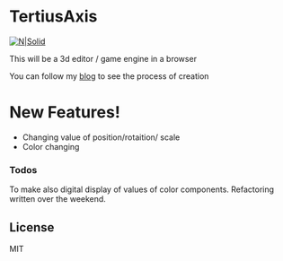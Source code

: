 # TertiusAxis

[![N|Solid](https://dragon3dgraff.ru/wp-content/uploads/2020/03/cropped-logo5-1-e1584224787113.bmp)](https://nodesource.com/products/nsolid)

This will be a 3d editor / game engine in a browser

You can follow my [blog](https://dragon3dgraff.ru/en/ "dragon3dgraff.ru") to see the process of creation



# New Features!

- Changing value of position/rotaition/ scale
- Color changing

### Todos
To make also digital display of values of color components. Refactoring written over the weekend.


License
----

MIT




